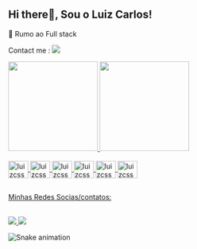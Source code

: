 ## Hi there👋, Sou o Luiz Carlos!

🌱 Rumo ao Full stack 

Contact me :  <a href="https://api.whatsapp.com/send?phone=+5562986432931">
    <img src="https://img.shields.io/badge/WhatsApp-25D366?style=for-the-badge&logo=whatsapp&logoColor=white" target="_blank" />
 </a>
<div>
  <a href="https://github.com/luizcarlosjj">
  <img height="180cm" src="https://github-readme-stats.vercel.app/api?username=luizcarlosjj&show_icons=true&theme=dracula&include_all_commits=true&count_private=true"/>
  <img height="180cm" src="https://github-readme-stats.vercel.app/api/top-langs/?username=luizcarlosjj&layout=compact&langs_count=16&theme=dracula"/>
</div>
<div style="display: inline_block"><br>
  <img align="center" alt="luizcss" height="35" width="40" src="https://cdn.jsdelivr.net/gh/devicons/devicon/icons/html5/html5-original.svg" />
  <img align="center" alt="luizcss" height="35" width="40" src="https://cdn.jsdelivr.net/gh/devicons/devicon/icons/css3/css3-original.svg" />
  <img align="center" alt="luizcss" height="35" width="40" src="https://cdn.jsdelivr.net/gh/devicons/devicon/icons/javascript/javascript-original.svg" />
  <img align="center" alt="luizcss" height="35" width="40" src="https://cdn.jsdelivr.net/gh/devicons/devicon/icons/php/php-original.svg" />
  <img align="center" alt="luizcss" height="35" width="40" src="https://cdn.jsdelivr.net/gh/devicons/devicon/icons/python/python-original.svg" />
  <img align="center" alt="luizcss" height="35"width="40" src="https://cdn.jsdelivr.net/gh/devicons/devicon/icons/wordpress/wordpress-original.svg" />

</div>
  
##
  
Minhas Redes Socias/contatos:
  
<div style="display: inline-block" target="_blank" ></br>
 <a href="https://www.linkedin.com/in/marcelorafael23/" >
    <img src="https://img.shields.io/badge/LinkedIn-0077B5?style=for-the-badge&logo=linkedin&logoColor=white" target="_blank" />
 </a>

 <a href="https://www.instagram.com/luiz.jb62/">
    <img src="https://img.shields.io/badge/-instagram-red" target="_blank" />
 </a>
</div>

![Snake animation](https://github.com/rafaballerini2/luizcarlosjj/blob/output/github-contribution-grid-snake.svg)
